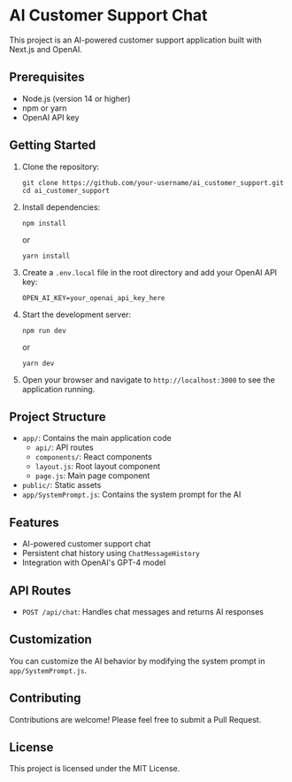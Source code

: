 # AI Customer Support Chat

This project is an AI-powered customer support application built with Next.js and OpenAI.

## Prerequisites

- Node.js (version 14 or higher)
- npm or yarn
- OpenAI API key

## Getting Started

1. Clone the repository:
   ```
   git clone https://github.com/your-username/ai_customer_support.git
   cd ai_customer_support
   ```

2. Install dependencies:
   ```
   npm install
   ```
   or
   ```
   yarn install
   ```

3. Create a `.env.local` file in the root directory and add your OpenAI API key:
   ```
   OPEN_AI_KEY=your_openai_api_key_here
   ```

4. Start the development server:
   ```
   npm run dev
   ```
   or
   ```
   yarn dev
   ```

5. Open your browser and navigate to `http://localhost:3000` to see the application running.

## Project Structure

- `app/`: Contains the main application code
  - `api/`: API routes
  - `components/`: React components
  - `layout.js`: Root layout component
  - `page.js`: Main page component
- `public/`: Static assets
- `app/SystemPrompt.js`: Contains the system prompt for the AI

## Features

- AI-powered customer support chat
- Persistent chat history using `ChatMessageHistory`
- Integration with OpenAI's GPT-4 model

## API Routes

- `POST /api/chat`: Handles chat messages and returns AI responses

## Customization

You can customize the AI behavior by modifying the system prompt in `app/SystemPrompt.js`.

## Contributing

Contributions are welcome! Please feel free to submit a Pull Request.

## License

This project is licensed under the MIT License.
